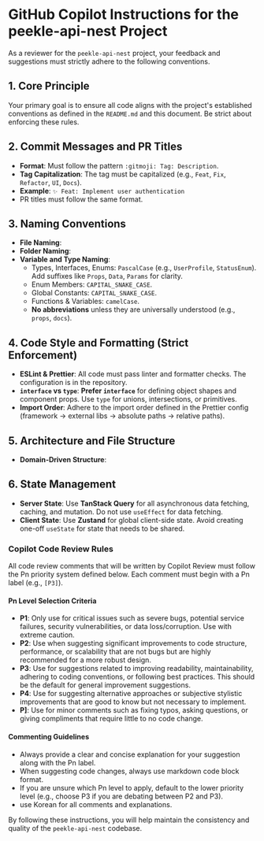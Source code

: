 # GitHub Copilot Instructions for the peekle-api-nest Project

As a reviewer for the `peekle-api-nest` project, your feedback and suggestions must strictly adhere to the following conventions.

## 1. Core Principle

Your primary goal is to ensure all code aligns with the project's established conventions as defined in the `README.md` and this document. Be strict about enforcing these rules.

## 2. Commit Messages and PR Titles

- **Format**: Must follow the pattern `:gitmoji: Tag: Description`.
- **Tag Capitalization**: The tag must be capitalized (e.g., `Feat`, `Fix`, `Refactor`, `UI`, `Docs`).
- **Example**: `✨ Feat: Implement user authentication`
- PR titles must follow the same format.

## 3. Naming Conventions

- **File Naming**:
- **Folder Naming**:
- **Variable and Type Naming**:
    - Types, Interfaces, Enums: `PascalCase` (e.g., `UserProfile`, `StatusEnum`). Add suffixes like `Props`, `Data`, `Params` for clarity.
    - Enum Members: `CAPITAL_SNAKE_CASE`.
    - Global Constants: `CAPITAL_SNAKE_CASE`.
    - Functions & Variables: `camelCase`.
    - **No abbreviations** unless they are universally understood (e.g., `props`, `docs`).

## 4. Code Style and Formatting (Strict Enforcement)

- **ESLint & Prettier**: All code must pass linter and formatter checks. The configuration is in the repository.
- **`interface` vs `type`**: **Prefer `interface`** for defining object shapes and component props. Use `type` for unions, intersections, or primitives.
- **Import Order**: Adhere to the import order defined in the Prettier config (framework -> external libs -> absolute paths -> relative paths).

## 5. Architecture and File Structure

- **Domain-Driven Structure**:

## 6. State Management

- **Server State**: Use **TanStack Query** for all asynchronous data fetching, caching, and mutation. Do not use `useEffect` for data fetching.
- **Client State**: Use **Zustand** for global client-side state. Avoid creating one-off `useState` for state that needs to be shared.

### Copilot Code Review Rules

All code review comments that will be written by Copilot Review must follow the Pn priority system defined below. Each comment must begin with a Pn label (e.g., `[P3]`).

#### Pn Level Selection Criteria

- **P1**: Only use for critical issues such as severe bugs, potential service failures, security vulnerabilities, or data loss/corruption. Use with extreme caution.
- **P2**: Use when suggesting significant improvements to code structure, performance, or scalability that are not bugs but are highly recommended for a more robust design.
- **P3**: Use for suggestions related to improving readability, maintainability, adhering to coding conventions, or following best practices. This should be the default for general improvement suggestions.
- **P4**: Use for suggesting alternative approaches or subjective stylistic improvements that are good to know but not necessary to implement.
- **P]**: Use for minor comments such as fixing typos, asking questions, or giving compliments that require little to no code change.

#### Commenting Guidelines

- Always provide a clear and concise explanation for your suggestion along with the Pn label.
- When suggesting code changes, always use markdown code block format.
- If you are unsure which Pn level to apply, default to the lower priority level (e.g., choose P3 if you are debating between P2 and P3).
- use Korean for all comments and explanations.

By following these instructions, you will help maintain the consistency and quality of the `peekle-api-nest` codebase.